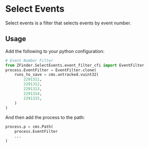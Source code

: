 # Select Events

Select events is a filter that selects events by event number.

## Usage

Add the following to your python configuration:

```python
# Event Number Filter
from ZFinder.SelectEvents.event_filter_cfi import EventFilter
process.EventFilter = EventFilter.clone(
    runs_to_save = cms.untracked.vuint32(
        2291311,
        2291312,
        2291313,
        2291314,
        2291315,
    )
)
```

And then add the process to the path:

```python
process.p = cms.Path(
    process.EventFilter
    ...
)
```
